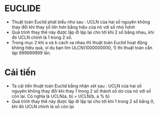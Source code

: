 # EUCLIDE
- Thuật toán Euclid phát biểu như sau :  UCLN của hai số nguyên không thay đổi khi thay số lớn hơn bằng hiệu của nó với số nhỏ hơnh
-  Quá trình thay thế này được lặp đi lặp lại cho tới khi 2 số bằng nhau, khi đó UCLN chính là 1 trong 2 số.
- Trong mục 2 khi a và b cách xa nhau thì thuật toán Euclid hoạt động không hiệu quả, ví dụ bạn tìm ULCN(1000000000, 1) thì thuật toán cần lặp 999999999 lần.
# Cải tiến
- Ta cải tiến thuật toán Euclid bằng nhận xét sau :  UCLN của hai số nguyên không thay đổi khi thay 1 trong 2 số thành số dư của nó với số còn lại. Có nghĩa là UCLN(a, b) = UCLN(b, a % b)
- Quá trình thay thế này được lặp đi lặp lại cho tới khi 1 trong 2 số bằng 0, khi đó UCLN chính là số còn lại
